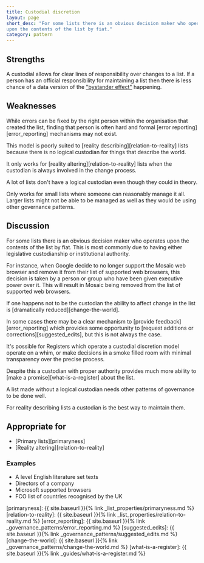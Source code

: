 ```yaml
---
title: Custodial discretion
layout: page
short_desc: "For some lists there is an obvious decision maker who operates
upon the contents of the list by fiat."
category: pattern
---
```


## Strengths

A custodial allows for clear lines of responsibility over changes to a
list. If a person has an official responsibility for maintaining a list
then there is less chance of a data version of the ["bystander
effect"](https://en.wikipedia.org/wiki/Bystander_effect) happening.

## Weaknesses

While errors can be fixed by the right person within the
organisation that created the list, finding that person is often hard and
formal [error reporting][error_reporting] mechanisms may not exist.


This model is poorly suited to [reality describing][relation-to-reality] lists
because there is no logical custodian for things that describe the world.

It only works for [reality altering][relation-to-reality] lists when the
custodian is always involved in the change process.

A lot of lists don't have a logical custodian even though they could in theory.

Only works for small lists where someone can reasonably manage it all. Larger lists might not be able to be managed as well as they would be using other governance patterns.

## Discussion

For some lists there is an obvious decision maker who operates upon the
contents of the list by fiat. This is most commonly due to having either
legislative custodianship or institutional authority.

For instance, when Google decide to no longer support the Mosaic web browser
and remove it from their list of supported web browsers, this decision is
taken by a person or group who have been given executive power over it. This
will result in Mosaic being removed from the list of supported web browsers.

If one happens not to be the custodian the ability to affect change in the
list is [dramatically reduced][change-the-world].

In some cases there may be a clear mechanism to [provide
feedback][error_reporting] which provides some opportunity to [request
additions or corrections][suggested_edits], but this is not always the case.

It's possible for Registers which operate a custodial discretion model operate
on a whim, or make decisions in a smoke filled room with minimal transparency
over the precise process.

Despite this a custodian with proper authority provides much more ability to
[make a promise][what-is-a-register] about the list.

A list made without a logical custodian needs other patterns of governance to
be done well.

For reality describing lists a custodian is the best way to maintain them.

## Appropriate for

* [Primary lists][primaryness]
* [Reality altering][relation-to-reality]


### Examples

* A level English literature set texts
* Directors of a company
* Microsoft supported browsers
* FCO list of countries recognised by the UK


[primaryness]: {{ site.baseurl }}{% link _list_properties/primaryness.md %}
[relation-to-reality]: {{ site.baseurl }}{% link _list_properties/relation-to-reality.md %}
[error_reporting]: {{ site.baseurl }}{% link _governance_patterns/error_reporting.md %}
[suggested_edits]: {{ site.baseurl }}{% link _governance_patterns/suggested_edits.md %}
[change-the-world]: {{ site.baseurl }}{% link _governance_patterns/change-the-world.md %}
[what-is-a-register]: {{ site.baseurl }}{% link _guides/what-is-a-register.md %}
